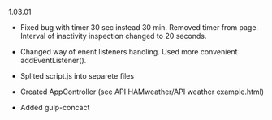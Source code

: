 
1.03.01
* Fixed bug with timer 30 sec instead 30 min. Removed timer from page. Interval of inactivity inspection changed to 20 seconds.

* Changed way of enent listeners handling. Used more convenient addEventListener().

* Splited script.js into separete files

* Created AppController (see API HAMweather/API weather example.html)

* Added gulp-concact


